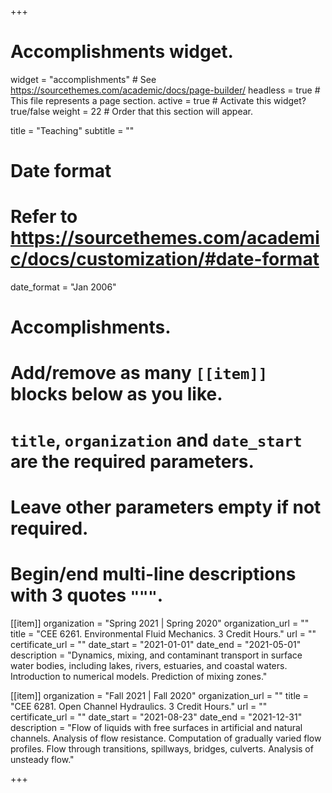 +++
# Accomplishments widget.
widget = "accomplishments"  # See https://sourcethemes.com/academic/docs/page-builder/
headless = true  # This file represents a page section.
active = true  # Activate this widget? true/false
weight = 22  # Order that this section will appear.

title = "Teaching"
subtitle = ""

# Date format
#   Refer to https://sourcethemes.com/academic/docs/customization/#date-format
date_format = "Jan 2006"

# Accomplishments.
#   Add/remove as many `[[item]]` blocks below as you like.
#   `title`, `organization` and `date_start` are the required parameters.
#   Leave other parameters empty if not required.
#   Begin/end multi-line descriptions with 3 quotes `"""`.


[[item]]
  organization = "Spring 2021 | Spring 2020"
  organization_url = ""
  title = "CEE 6261. Environmental Fluid Mechanics. 3 Credit Hours."
  url = ""
  certificate_url = ""
  date_start = "2021-01-01"
  date_end = "2021-05-01"
  description = "Dynamics, mixing, and contaminant transport in surface water bodies, including lakes, rivers, estuaries, and coastal waters. Introduction to numerical models. Prediction of mixing zones."


[[item]]
  organization = "Fall 2021 | Fall 2020"
  organization_url = ""
  title = "CEE 6281. Open Channel Hydraulics. 3 Credit Hours."
  url = ""
  certificate_url = ""
  date_start = "2021-08-23"
  date_end = "2021-12-31"
  description = "Flow of liquids with free surfaces in artificial and natural channels. Analysis of flow resistance. Computation of gradually varied flow profiles. Flow through transitions, spillways, bridges, culverts. Analysis of unsteady flow."

+++

